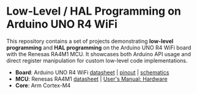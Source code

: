 # Low-Level / HAL Programming on Arduino UNO R4 WiFi
This repository contains a set of projects demonstrating **low-level programming** and **HAL programming** on the Arduino UNO R4 WiFi board with the Renesas RA4M1 MCU. It showcases both Arduino API usage and direct register manipulation for custom low-level code implementations.

- **Board**: Arduino UNO R4 WiFi [datasheet](https://docs.arduino.cc/resources/datasheets/ABX00087-datasheet.pdf) | [pinout](https://docs.arduino.cc/resources/pinouts/ABX00087-full-pinout.pdf) | [schematics](https://docs.arduino.cc/resources/schematics/ABX00087-schematics.pdf)  
- **MCU**: Renesas RA4M1 [datasheet](https://www.renesas.com/en/document/dst/ra4m1-group-datasheet?r=1054146) | [User's Manual: Hardware](https://www.renesas.com/en/document/mah/renesas-ra4m1-group-users-manual-hardware?r=1054146)  
- **Core**: Arm Cortex-M4